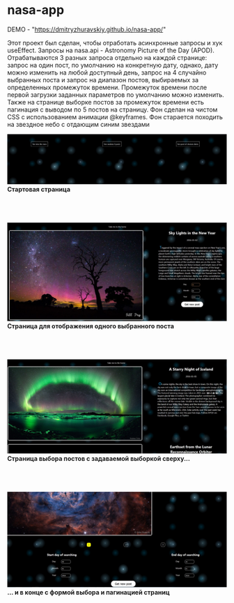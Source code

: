 # nasa-app

DEMO - "https://dmitryzhuravskiy.github.io/nasa-app/"  

Этот проект был сделан, чтобы отработать асинхронные запросы и хук useEffect. Запросы на nasa.api - Astronomy Picture of the Day (APOD). Отрабатываются 3 разных запроса отдельно на каждой странице: запрос на один пост, по умолчанию на конкретную дату, однако, дату можно изменить на любой доступный день, запрос на 4 случайно выбранных поста и запрос на диапазон постов, выбираемых за определенных промежуток времени. Промежуток времени после первой загрузки заданных параметров по умолчанию можно изменить. Также на странице выборке постов за промежуток времени есть пагинация с выводом по 5 постов на страницу.
Фон сделан на чистом CSS с использованием анимации @keyframes. Фон старается походить на звездное небо с отдающим синим звездами

<img src="https://github.com/DmitryZhuravskiy/nasa-app/raw/master/public/images/nasa--1.jpg "/>
<b>Стартовая страница</b>
<br /><br /><br /><br /><br />
<img src="https://github.com/DmitryZhuravskiy/nasa-app/raw/master/public/images/nasa--2.jpg "/>
<b>Страница для отображения одного выбранного поста</b>
<br /><br /><br /><br /><br />
<img src="https://github.com/DmitryZhuravskiy/nasa-app/raw/master/public/images/nasa--3.jpg "/>
<b>Страница выбора постов с задаваемой выборкой сверху...</b>
<br /><br /><br /><br /><br />
<img src="https://github.com/DmitryZhuravskiy/nasa-app/raw/master/public/images/nasa--4.jpg "/>
<b>... и в конце с формой выбора и пагинацией страниц</b>
<br />

